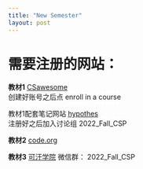 ```yaml
---
title: "New Semester"
layout: post
---
```


# 需要注册的网站：

**教材1**
[CSawesome](https://runestone.academy/)<br/>
创建好账号之后点 enroll in a course 

教材1配套笔记网站
[hypothes](https://hypothes.is/signup)<br/> 
注册好之后加入讨论组  2022_Fall_CSP

**教材2**
[code.org](https://studio.code.org/join/HMKJMV)

**教材3**
[可汗学院](https://www.khanacademy.org/computing/ap-computer-science-principles/x2d2f703b37b450a3:digital-information)
微信群： 2022_Fall_CSP


